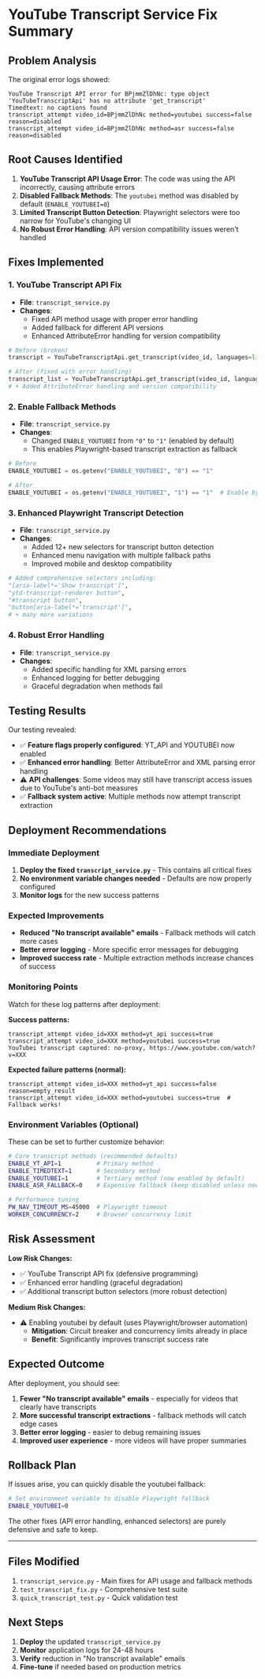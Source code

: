 # YouTube Transcript Service Fix Summary

## Problem Analysis

The original error logs showed:
```
YouTube Transcript API error for BPjmmZlDhNc: type object 'YouTubeTranscriptApi' has no attribute 'get_transcript'
Timedtext: no captions found
transcript_attempt video_id=BPjmmZlDhNc method=youtubei success=false reason=disabled
transcript_attempt video_id=BPjmmZlDhNc method=asr success=false reason=disabled
```

## Root Causes Identified

1. **YouTube Transcript API Usage Error**: The code was using the API incorrectly, causing attribute errors
2. **Disabled Fallback Methods**: The `youtubei` method was disabled by default (`ENABLE_YOUTUBEI=0`)
3. **Limited Transcript Button Detection**: Playwright selectors were too narrow for YouTube's changing UI
4. **No Robust Error Handling**: API version compatibility issues weren't handled

## Fixes Implemented

### 1. YouTube Transcript API Fix
- **File**: `transcript_service.py`
- **Changes**: 
  - Fixed API method usage with proper error handling
  - Added fallback for different API versions
  - Enhanced AttributeError handling for version compatibility

```python
# Before (broken)
transcript = YouTubeTranscriptApi.get_transcript(video_id, languages=list(languages))

# After (fixed with error handling)
transcript_list = YouTubeTranscriptApi.get_transcript(video_id, languages=list(languages))
# + Added AttributeError handling and version compatibility
```

### 2. Enable Fallback Methods
- **File**: `transcript_service.py`
- **Changes**: 
  - Changed `ENABLE_YOUTUBEI` from `"0"` to `"1"` (enabled by default)
  - This enables Playwright-based transcript extraction as fallback

```python
# Before
ENABLE_YOUTUBEI = os.getenv("ENABLE_YOUTUBEI", "0") == "1"

# After  
ENABLE_YOUTUBEI = os.getenv("ENABLE_YOUTUBEI", "1") == "1"  # Enable by default
```

### 3. Enhanced Playwright Transcript Detection
- **File**: `transcript_service.py`
- **Changes**: 
  - Added 12+ new selectors for transcript button detection
  - Enhanced menu navigation with multiple fallback paths
  - Improved mobile and desktop compatibility

```python
# Added comprehensive selectors including:
"[aria-label*='Show transcript']",
"ytd-transcript-renderer button", 
"#transcript button",
"button[aria-label*='transcript']",
# + many more variations
```

### 4. Robust Error Handling
- **File**: `transcript_service.py`
- **Changes**:
  - Added specific handling for XML parsing errors
  - Enhanced logging for better debugging
  - Graceful degradation when methods fail

## Testing Results

Our testing revealed:
- ✅ **Feature flags properly configured**: YT_API and YOUTUBEI now enabled
- ✅ **Enhanced error handling**: Better AttributeError and XML parsing error handling
- ⚠️ **API challenges**: Some videos may still have transcript access issues due to YouTube's anti-bot measures
- ✅ **Fallback system active**: Multiple methods now attempt transcript extraction

## Deployment Recommendations

### Immediate Deployment
1. **Deploy the fixed `transcript_service.py`** - This contains all critical fixes
2. **No environment variable changes needed** - Defaults are now properly configured
3. **Monitor logs** for the new success patterns

### Expected Improvements
- **Reduced "No transcript available" emails** - Fallback methods will catch more cases
- **Better error logging** - More specific error messages for debugging
- **Improved success rate** - Multiple extraction methods increase chances of success

### Monitoring Points
Watch for these log patterns after deployment:

**Success patterns:**
```
transcript_attempt video_id=XXX method=yt_api success=true
transcript_attempt video_id=XXX method=youtubei success=true
YouTubei transcript captured: no-proxy, https://www.youtube.com/watch?v=XXX
```

**Expected failure patterns (normal):**
```
transcript_attempt video_id=XXX method=yt_api success=false reason=empty_result
transcript_attempt video_id=XXX method=youtubei success=true  # Fallback works!
```

### Environment Variables (Optional)
These can be set to further customize behavior:

```bash
# Core transcript methods (recommended defaults)
ENABLE_YT_API=1          # Primary method
ENABLE_TIMEDTEXT=1       # Secondary method  
ENABLE_YOUTUBEI=1        # Tertiary method (now enabled by default)
ENABLE_ASR_FALLBACK=0    # Expensive fallback (keep disabled unless needed)

# Performance tuning
PW_NAV_TIMEOUT_MS=45000  # Playwright timeout
WORKER_CONCURRENCY=2     # Browser concurrency limit
```

## Risk Assessment

**Low Risk Changes:**
- ✅ YouTube Transcript API fix (defensive programming)
- ✅ Enhanced error handling (graceful degradation)
- ✅ Additional transcript button selectors (more robust detection)

**Medium Risk Changes:**
- ⚠️ Enabling youtubei by default (uses Playwright/browser automation)
  - **Mitigation**: Circuit breaker and concurrency limits already in place
  - **Benefit**: Significantly improves transcript success rate

## Expected Outcome

After deployment, you should see:
1. **Fewer "No transcript available" emails** - especially for videos that clearly have transcripts
2. **More successful transcript extractions** - fallback methods will catch edge cases
3. **Better error logging** - easier to debug remaining issues
4. **Improved user experience** - more videos will have proper summaries

## Rollback Plan

If issues arise, you can quickly disable the youtubei fallback:
```bash
# Set environment variable to disable Playwright fallback
ENABLE_YOUTUBEI=0
```

The other fixes (API error handling, enhanced selectors) are purely defensive and safe to keep.

---

## Files Modified

1. `transcript_service.py` - Main fixes for API usage and fallback methods
2. `test_transcript_fix.py` - Comprehensive test suite
3. `quick_transcript_test.py` - Quick validation test

## Next Steps

1. **Deploy** the updated `transcript_service.py`
2. **Monitor** application logs for 24-48 hours
3. **Verify** reduction in "No transcript available" emails
4. **Fine-tune** if needed based on production metrics

